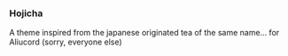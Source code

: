 ### Hojicha

A theme inspired from the japanese originated tea of the same name... for Aliucord (sorry, everyone else)
